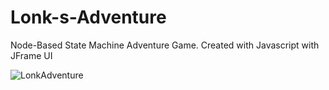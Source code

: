 # Lonk-s-Adventure

Node-Based State Machine Adventure Game. Created with Javascript with JFrame UI

![LonkAdventure](https://user-images.githubusercontent.com/60991302/233753885-aa0a4b2d-ad17-4acc-929e-ead8814a1379.png)
